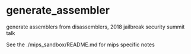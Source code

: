 # generate_assembler
generate assemblers from disassemblers, 2018 jailbreak security summit talk

See the ./mips_sandbox/README.md for mips specific notes
